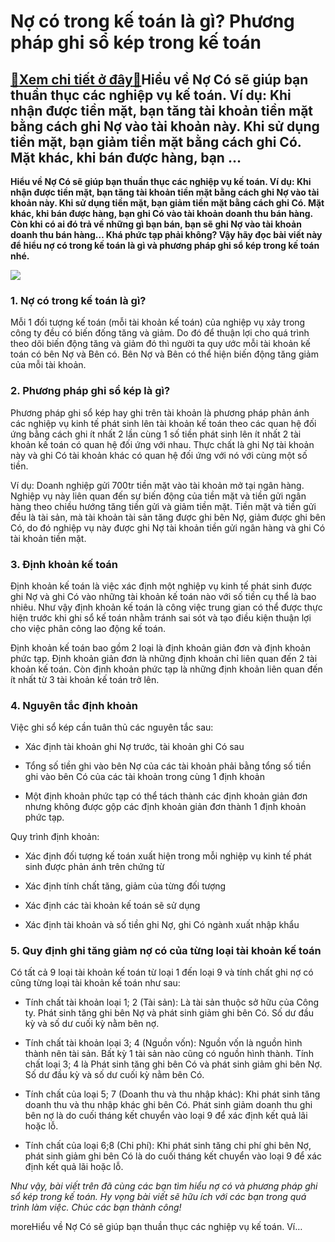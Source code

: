 Nợ có trong kế toán là gì? Phương pháp ghi sổ kép trong kế toán
===============================================================

[:gift:Xem chi tiết ở đây:gift:](https://hddtvn.com/no-co-trong-ke-toan-la-gi-phuong-phap-ghi-so-kep-trong-ke-toan/)Hiểu về Nợ Có sẽ giúp bạn thuần thục các nghiệp vụ kế toán. Ví dụ: Khi nhận được tiền mặt, bạn tăng tài khoản tiền mặt bằng cách ghi Nợ vào tài khoản này. Khi sử dụng tiền mặt, bạn giảm tiền mặt bằng cách ghi Có. Mặt khác, khi bán được hàng, bạn …
-------------------------------------------------------------------------------------------------------------------------------------------------------------------------------------------------------------------------------------------------------

**Hiểu về Nợ Có sẽ giúp bạn thuần thục các nghiệp vụ kế toán. Ví dụ: Khi nhận được tiền mặt, bạn tăng tài khoản tiền mặt bằng cách ghi Nợ vào tài khoản này. Khi sử dụng tiền mặt, bạn giảm tiền mặt bằng cách ghi Có. Mặt khác, khi bán được hàng, bạn ghi Có vào tài khoản doanh thu bán hàng. Còn khi có ai đó trả về những gì bạn bán, bạn sẽ ghi Nợ vào tài khoản doanh thu bán hàng… Khá phức tạp phải không? Vậy hãy đọc bài viết này để hiểu nợ có trong kế toán là gì và phương pháp ghi sổ kép trong kế toán nhé.**


![](https://hddtvn.com/wp-content/uploads/2021/01/29.jpg)


### 1. Nợ có trong kế toán là gì?


Mỗi 1 đối tượng kế toán (mỗi tài khoản kế toán) của nghiệp vụ xảy trong công ty đều có biến đống tăng và giảm. Do đó để thuận lợi cho quá trình theo dõi biến động tăng và giảm đó thì người ta quy ước mỗi tài khoản kế toán có bên Nợ và Bên có. Bên Nợ và Bên có thể hiện biến động tăng giảm của mỗi tài khoản.


### 2. Phương pháp ghi sổ kép là gì?


Phương pháp ghi sổ kép hay ghi trên tài khoản là phương pháp phản ánh các nghiệp vụ kinh tế phát sinh lên tài khoản kế toán theo các quan hệ đối ứng bằng cách ghi ít nhất 2 lần cùng 1 số tiền phát sinh lên ít nhất 2 tài khoản kế toán có quan hệ đối ứng với nhau. Thực chất là ghi Nợ tài khoản này và ghi Có tài khoản khác có quan hệ đối ứng với nó với cùng một số tiền.


Ví dụ: Doanh nghiệp gửi 700tr tiền mặt vào tài khoản mở tại ngân hàng. Nghiệp vụ này liên quan đến sự biến động của tiền mặt và tiền gửi ngân hàng theo chiều hướng tăng tiền gửi và giảm tiền mặt. Tiền mặt và tiền gửi đều là tài sản, mà tài khoản tài sản tăng được ghi bên Nợ, giảm được ghi bên Có, do đó nghiệp vụ này được ghi Nợ tài khoản tiền gửi ngân hàng và ghi Có tài khoản tiền mặt.


### 3. Định khoản kế toán


Định khoản kế toán là việc xác định một nghiệp vụ kinh tế phát sinh được ghi Nợ và ghi Có vào những tài khoản kế toán nào với số tiền cụ thể là bao nhiêu. Như vậy định khoản kế toán là công việc trung gian có thể được thực hiện trước khi ghi sổ kế toán nhằm tránh sai sót và tạo điều kiện thuận lợi cho việc phân công lao động kế toán.


Định khoản kế toán bao gồm 2 loại là định khoản giản đơn và định khoản phức tạp. Định khoản giản đơn là những định khoản chỉ liên quan đến 2 tài khoản kế toán. Còn định khoản phức tạp là những định khoản liên quan đến ít nhất từ 3 tài khoản kế toán trở lên.


### 4. Nguyên tắc định khoản


Việc ghi sổ kép cần tuân thủ các nguyên tắc sau:




* Xác định tài khoản ghi Nợ trước, tài khoản ghi Có sau

* Tổng số tiền ghi vào bên Nợ của các tài khoản phải bằng tổng số tiền ghi vào bên Có của các tài khoản trong cùng 1 định khoản

* Một định khoản phức tạp có thể tách thành các định khoản giản đơn nhưng không được gộp các định khoản giản đơn thành 1 định khoản phức tạp.



Quy trình định khoản:




* Xác định đối tượng kế toán xuất hiện trong mỗi nghiệp vụ kinh tế phát sinh được phản ánh trên chứng từ

* Xác định tính chất tăng, giảm của từng đối tượng

* Xác định các tài khoản kế toán sẽ sử dụng

* Xác định tài khoản và số tiền ghi Nợ, ghi Có ngành xuất nhập khẩu



### 5. Quy định ghi tăng giảm nợ có của từng loại tài khoản kế toán


Có tất cả 9 loại tài khoản kế toán từ loại 1 đến loại 9 và tính chất ghi nợ có cũng từng loại tài khoản kế toán như sau:




* Tính chất tài khoản loại 1; 2 (Tài sản): Là tài sản thuộc sở hữu của Công ty. Phát sinh tăng ghi bên Nợ và phát sinh giảm ghi bên Có. Số dư đầu kỳ và số dư cuối kỳ nằm bên nợ.

* Tính chất tài khoản loại 3; 4 (Nguồn vốn): Nguồn vốn là nguồn hình thành nên tài sản. Bất kỳ 1 tài sản nào cũng có nguồn hình thành. Tính chất loại 3; 4 là Phát sinh tăng ghi bên Có và phát sinh giảm ghi bên Nợ. Số dư đầu kỳ và số dư cuối kỳ nằm bên Có.

* Tính chất của loại 5; 7 (Doanh thu và thu nhập khác): Khi phát sinh tăng doanh thu và thu nhập khác ghi bên Có. Phát sinh giảm doanh thu ghi bên nợ là do cuối tháng kết chuyển vào loại 9 để xác định kết quả lãi hoặc lỗ.

* Tính chất của loại 6;8 (Chi phí): Khi phát sinh tăng chi phí ghi bên Nợ, phát sinh giảm ghi bên Có là do cuối tháng kết chuyển vào loại 9 để xác định kết quả lãi hoặc lỗ.



*Như vậy, bài viết trên đã cùng các bạn tìm hiểu nợ có và phương pháp ghi sổ kép trong kế toán. Hy vọng bài viết sẽ hữu ích với các bạn trong quá trình làm việc. Chúc các bạn thành công!*


moreHiểu về Nợ Có sẽ giúp bạn thuần thục các nghiệp vụ kế toán. Ví…

